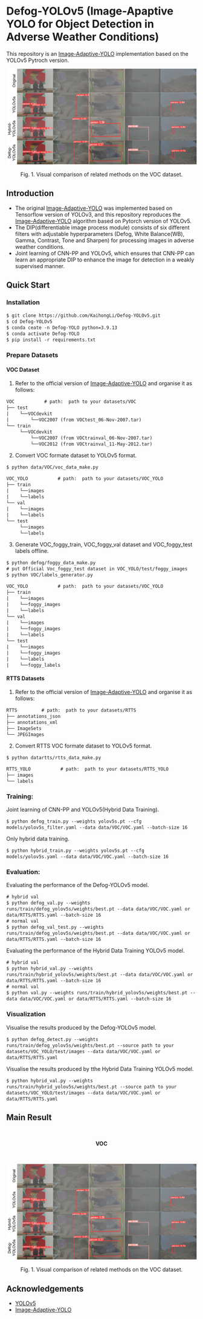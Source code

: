 # Defog-YOLOv5 (Image-Apaptive YOLO for Object Detection in Adverse Weather Conditions)
This repository is an [Image-Adaptive-YOLO](https://github.com/wenyyu/Image-Adaptive-YOLO) implementation based on the YOLOv5 Pytroch version.

<div align="center">

  ![VOC_Comparsion](results/VOC/voc_comparison.png)

  <p align="center">Fig. 1. Visual comparison of related methods on the VOC dataset.</p>

</div>

## Introduction
- The original [Image-Adaptive-YOLO](https://github.com/wenyyu/Image-Adaptive-YOLO) was implemented based on Tensorflow version of YOLOv3, and this repository reproduces the [Image-Adaptive-YOLO](https://github.com/wenyyu/Image-Adaptive-YOLO) algorithm based on Pytorch version of YOLOv5. 
- The DIP(differentiable image process module) consists of six different filters with adjustable hyperparameters (Defog, White Balance(WB), Gamma, Contrast, Tone and Sharpen) for processing images in adverse weather conditions.
- Joint learning of CNN-PP and YOLOv5, which ensures that CNN-PP can learn an appropriate DIP to enhance the image for detection in a weakly supervised manner.

## Quick Start
### Installation
```shell
$ git clone https://github.com/KaihongLi/Defog-YOLOv5.git
$ cd Defog-YOLOv5
$ conda ceate -n Defog-YOLO python=3.9.13
$ conda activate Defog-YOLO
$ pip install -r requirements.txt
```

### Prepare Datasets
#### VOC Dataset
1. Refer to the official version of [Image-Adaptive-YOLO](https://github.com/wenyyu/Image-Adaptive-YOLO) and organise it as follows:

```bashrc
VOC           # path:  path to your datasets/VOC
├── test
|    └──VOCdevkit
|        └──VOC2007 (from VOCtest_06-Nov-2007.tar)
└── train
     └──VOCdevkit
         └──VOC2007 (from VOCtrainval_06-Nov-2007.tar)
         └──VOC2012 (from VOCtrainval_11-May-2012.tar)
```

2. Convert VOC formate dataset to YOLOv5 format.
```shell
$ python data/VOC/voc_data_make.py
```
```bashrc
VOC_YOLO           # path:  path to your datasets/VOC_YOLO
├── train
|    └──images
|    └──labels
└── val
|    └──images
|    └──labels
└── test
     └──images
     └──labels
```

3. Generate VOC_foggy_train, VOC_foggy_val dataset and VOC_foggy_test labels offline.
```shell
$ python defog/foggy_data_make.py
# put Official Voc_foggy_test dataset in VOC_YOLO/test/foggy_images
$ python VOC/labels_generator.py
```
```bashrc
VOC_YOLO           # path:  path to your datasets/VOC_YOLO
├── train
|    └──images
|    └──foggy_images
|    └──labels
└── val
|    └──images
|    └──foggy_images
|    └──labels
└── test
|    └──images
|    └──foggy_images
|    └──labels
|    └──foggy_labels
```

#### RTTS Datasets
1. Refer to the official version of [Image-Adaptive-YOLO](https://github.com/wenyyu/Image-Adaptive-YOLO) and organise it as follows:
```bashrc
RTTS         # path:  path to your datasets/RTTS
├── annotations_json
├── annotations_xml
├── ImageSets
└── JPEGImages
```
2. Convert RTTS VOC formate dataset to YOLOv5 format.
```shell
$ python datartts/rtts_data_make.py
```
```bashrc
RTTS_YOLO           # path:  path to your datasets/RTTS_YOLO
├── images
└── labels
```

### Training:
Joint learning of CNN-PP and YOLOv5(Hybrid Data Training).
```shell
$ python defog_train.py --weights yolov5s.pt --cfg models/yolov5s_filter.yaml --data data/VOC/VOC.yaml --batch-size 16
```
Only hybrid data training.
```shell
$ python hybrid_train.py --weights yolov5s.pt --cfg models/yolov5s.yaml --data data/VOC/VOC.yaml --batch-size 16
```

### Evaluation:
Evaluating the performance of the Defog-YOLOv5 model.
```shell
# hybrid val
$ python defog_val.py --weights runs/train/defog_yolov5s/weights/best.pt --data data/VOC/VOC.yaml or data/RTTS/RTTS.yaml --batch-size 16
# normal val
$ python defog_val_test.py --weights runs/train/defog_yolov5s/weights/best.pt --data data/VOC/VOC.yaml or data/RTTS/RTTS.yaml --batch-size 16
```
Evaluating the performance of the Hybrid Data Training YOLOv5 model.
```shell
# hybrid val
$ python hybrid_val.py --weights runs/train/hybrid_yolov5s/weights/best.pt --data data/VOC/VOC.yaml or data/RTTS/RTTS.yaml --batch-size 16
# normal val
$ python val.py --weights runs/train/hybrid_yolov5s/weights/best.pt --data data/VOC/VOC.yaml or data/RTTS/RTTS.yaml --batch-size 16
```

### Visualization
Visualise the results produced by the Defog-YOLOv5 model.
```shell
$ python defog_detect.py --weights runs/train/defog_yolov5s/weights/best.pt --source path to your datasets/VOC_YOLO/test/images --data data/VOC/VOC.yaml or data/RTTS/RTTS.yaml
```
Visualise the results produced by tthe Hybrid Data Training YOLOv5 model.
```shell
$ python hybrid_val.py --weights runs/train/hybrid_yolov5s/weights/best.pt --source path to your datasets/VOC_YOLO/test/images --data data/VOC/VOC.yaml or data/RTTS/RTTS.yaml
```

## Main Result
<br/>

<p align="center"><strong>VOC</strong></p>

<br/>

<div align="center">

  ![VOC_Comparsion](results/VOC/voc_comparison.png)

  <p align="center">Fig. 1. Visual comparison of related methods on the VOC dataset.</p>

</div>

## Acknowledgements
- [YOLOv5](https://github.com/ultralytics/yolov5)
- [Image-Adaptive-YOLO](https://github.com/wenyyu/Image-Adaptive-YOLO)